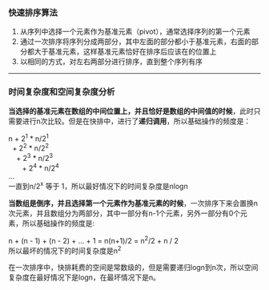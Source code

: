 ### 快速排序算法  

1. 从序列中选择一个元素作为基准元素（pivot），通常选择序列的第一个元素  
2. 通过一次排序将序列分成两部分，其中左面的部分都小于基准元素，右面的部分都大于基准元素，这样基准元素恰好在排序后应该在的位置上  
3. 以相同的方式，对左右两部分进行排序，直到整个序列有序  

---

### 时间复杂度和空间复杂度分析  

**当选择的基准元素在数组的中间位置上，并且恰好是数组的中间值的时候**，此时只需要进行n次比较。但是在快排中，进行了**递归调用**，所以基础操作的频度是：

n + 2<sup>1</sup> \* n/2<sup>1</sup>  
&nbsp;&nbsp;+ 2<sup>2</sup> \* n/2<sup>2</sup>    
&nbsp;&nbsp;&nbsp;&nbsp;+ 2<sup>3</sup> \* n/2<sup>3</sup>   
&nbsp;&nbsp;&nbsp;&nbsp;&nbsp;&nbsp; + 2<sup>4</sup> \* n/2<sup>4</sup>  
...    
一直到n/2<sup>x</sup> 等于 1，所以最好情况下的时间复杂度是nlogn  

**当数组是倒序，并且选择第一个元素作为基准元素的时候**，一次排序下来会置换n次元素，并且数组分为两部分，其中一部分有n-1个元素，另外一部分有0个元素，所以基础操作的频度是:  

n + (n - 1) + (n - 2) + ... + 1 = n(n+1)/2 = n<sup>2</sup>/2 + n / 2    
所以最坏的情况下的时间复杂度是n<sup>2</sup>  

在一次排序中，快排耗费的空间是常数级的，但是需要递归logn到n次，所以空间复杂度在最好情况下是logn，在最坏情况下是n。  

